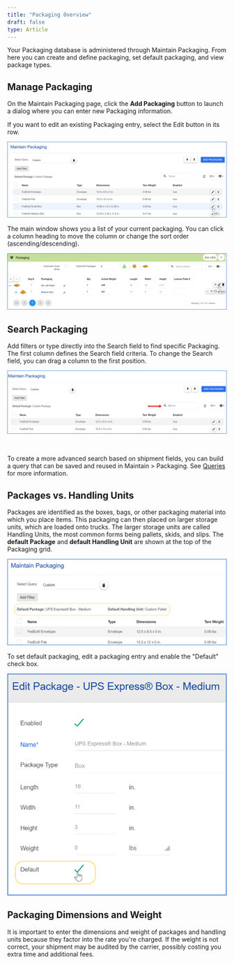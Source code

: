 ```yaml
---
title: "Packaging Overview"
draft: false
type: Article
---
```


Your Packaging database is administered through Maintain Packaging. From here you can create and define packaging, set default packaging, and view package types.
## Manage Packaging


On the Maintain Packaging page, click the **Add Packaging** button to launch a dialog where you can enter new Packaging information.

If you want to edit an existing Packaging entry, select the Edit button in its row.

![](assets/images/aptean-ship-packaging-1.png)

The main window shows you a list of your current packaging. You can click a column heading to move the column or change the sort order (ascending/descending).

![](assets/images/packaging2.png)

## Search Packaging


Add filters or type directly into the Search field to find specific Packaging. The first column defines the Search field criteria. To change the Search field, you can drag a column to the first position.

![](assets/images/aptean-ship-packaging-2.png)

 

To create a more advanced search based on shipment fields, you can build a query that can be saved and reused in Maintain > Packaging. See [Queries](http://ask.shipping.apteancloud.com/akb/maintain-queries/) for more information.

## Packages vs. Handling Units




Packages are identified as the boxes, bags, or other packaging material into which you place items. This packaging can then placed on larger storage units, which are loaded onto trucks. The larger storage units are called Handling Units, the most common forms being pallets, skids, and slips. The **default Package** and **default Handling Unit** are shown at the top of the Packaging grid.


![](assets/images/aptean-ship-packaging-3.png)

To set default packaging, edit a packaging entry and enable the "Default" check box.

![](assets/images/aptean-ship-packaging-4.png)

## Packaging Dimensions and Weight


It is important to enter the dimensions and weight of packages and handling units because they factor into the rate you're charged. If the weight is not correct, your shipment may be audited by the carrier, possibly costing you extra time and additional fees.


